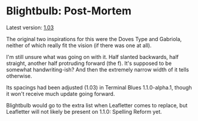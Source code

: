 # Blightbulb: Post-Mortem

Latest version: [1.03](../../fonts/blightbulb/blightbulb_gs_ro_1.03.png)

The original two inspirations for this were the Doves Type and Gabriola, neither of which really fit the vision (if there was one at all).

I'm still unsure what was going on with it.
Half slanted backwards, half straight, another half protruding forward (the f).
It's supposed to be somewhat handwriting-ish?
And then the extremely narrow width of it tells otherwise.

Its spacings had been adjusted (1.03) in Terminal Blues 1.1.0-alpha.1,
though it won't receive much update going forward.

Blightbulb would go to the extra list when Leafletter comes to replace,
but Leafletter will not likely be present on 1.1.0: Spelling Reform yet.
